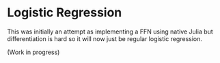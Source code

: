# Logistic Regression
This was initially an attempt as implementing a FFN using native Julia but differentiation is hard so it will now just be regular logistic regression.

(Work in progress)

